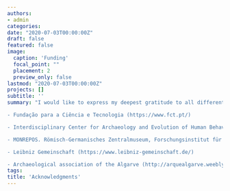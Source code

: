 ```yaml
---
authors:
- admin
categories:
date: "2020-07-03T00:00:00Z"
draft: false
featured: false
image:
  caption: 'Funding'
  focal_point: ""
  placement: 2
  preview_only: false
lastmod: "2020-07-03T00:00:00Z"
projects: []
subtitle: ''
summary: "I would like to express my deepest gratitude to all different institutions, foundations and societies that have been supporting and funding my research over the last years. These are:

- Fundação para a Ciência e Tecnologia (https://www.fct.pt/)

- Interdisciplinary Center for Archaeology and Evolution of Human Behaviour (https://www.icarehb.com/)

- MONREPOS. Römisch-Germanisches Zentralmuseum, Forschungsinstitut für Archäologie

- Leibniz Gemeinschaft (https://www.leibniz-gemeinschaft.de/)

- Archaeological association of the Algarve (http://arquealgarve.weebly.com/)"
tags:
title: 'Acknowledgments'
---
```


